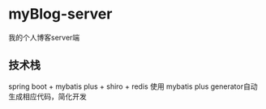 # myBlog-server
我的个人博客server端

## 技术栈
spring boot + mybatis plus + shiro + redis
使用 mybatis plus generator自动生成相应代码，简化开发
